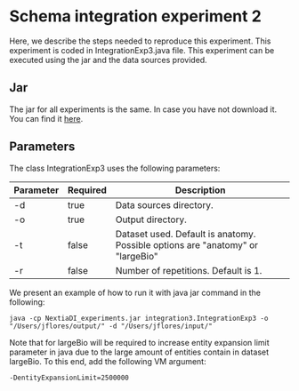 # Schema integration experiment 2

Here, we describe the steps needed to reproduce this experiment. This experiment is coded in IntegrationExp3.java file. This experiment can be executed using the jar and the data sources provided.

## Jar

The jar for all experiments is the same. In case you have not download it. You can find it [here]().

## Parameters

The class IntegrationExp3 uses the following parameters:

| Parameter | Required | Description                                                                    |
|-----------|----------|--------------------------------------------------------------------------------|
| -d        | true     | Data sources directory.                                                        |
| -o        | true     | Output directory.                                                              |
| -t        | false    | Dataset used. Default is anatomy. Possible options are "anatomy" or "largeBio" |
| -r        | false    | Number of repetitions. Default is 1.                                           |

We present an example of how to run it with java jar command in the following:

```
java -cp NextiaDI_experiments.jar integration3.IntegrationExp3 -o "/Users/jflores/output/" -d "/Users/jflores/input/" 
```
Note that for largeBio will be required to increase entity expansion limit parameter in java due to the large amount of entities contain in dataset largeBio. To this end, add the following VM argument:

```
-DentityExpansionLimit=2500000
```
